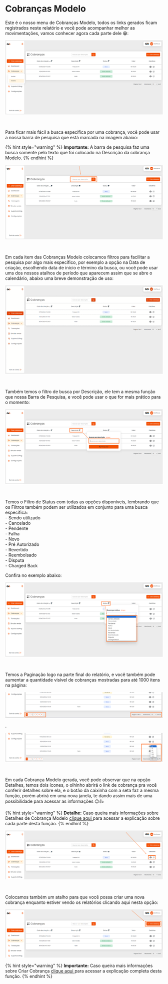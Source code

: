 # Cobranças Modelo


<p>Este é o nosso menu de Cobranças Modelo, todos os links gerados ficam registrados neste relatório e você pode acompanhar melhor as movimentações, vamos conhecer agora cada parte dele 😁:</p>

![cobrancas_menu_modelo](/assets/prints/cobrancas_menu_modelo.png)

<br>

<p>Para ficar mais fácil a busca específica por uma cobrança, você pode usar a nossa barra de pesquisa que está marcada na imagem abaixo:</p>

{% hint style="warning" %}
**Importante:**  A barra de pesquisa faz uma busca somente pelo texto que foi colocado na Descrição da cobrança Modelo.
{% endhint %}

![cobrancas_menu_modelo_barra_pesquisa](/assets/prints/cobrancas_menu_modelo_barra_pesquisa.png)

<br>

<p>Em cada item das Cobranças Modelo colocamos filtros para facilitar a pesquisa por algo mais específico, por exemplo a opção na Data de criação, escolhendo data de início e término da busca, ou você pode usar ums dos nossos atalhos de período que aparecem assim que se abre o calendário, abaixo uma breve demonstração de uso:</p>

![cobrancas_menu_modelo_filtro_data_criacao](/assets/prints/cobrancas_menu_modelo_filtro_data_criacao.gif)

<br>

<p>Também temos o filtro de busca por Descrição, ele tem a mesma função que nossa Barra de Pesquisa, e você pode usar o que for mais prático para o momento:</p>

![cobrancas_menu_modelo_filtro_descricao](/assets/prints/cobrancas_menu_modelo_filtro_descricao.png)

<br>

<!--- Neste parte abaixo eu tirei duvida com o Filipe, e ele me informou que farão alteração no menu dropdown alterando o nome PAGO para SENDO UTILIZADO, para não confundir os clientes --->

<p>Temos o Filtro de Status com todas as opções disponíveis, lembrando que os Filtros também podem ser utilizados em conjunto para uma busca específica:<br>
 - Sendo utilizado<br>
 - Cancelado<br>
 - Pendente<br>
 - Falha<br>
 - Novo<br>
 - Pré Autorizado<br>
 - Revertido<br>
 - Reembolsado<br>
 - Disputa<br>
 - Charged Back<br>

 Confira no exemplo abaixo:</p>

![cobrancas_menu_modelo_filtro_status](/assets/prints/cobrancas_menu_modelo_filtro_status.png)

<br>

<p>Temos a Paginação logo na parte final do relatório, e você também pode aumentar a quantidade visível de cobranças mostradas para até 1000 itens na página:</p>

![cobrancas_menu_modelo_paginacao_1](/assets/prints/cobrancas_menu_avulsa_paginacao.png)
<p>.</p>

![cobrancas_menu_modelo_paginacao_2](/assets/prints/cobrancas_menu_avulsa_paginacao_2.png)

<br>

<p>Em cada Cobrança Modelo gerada, você pode observar que na opção Detalhes, temos dois ícones, o olhinho abrirá o link de cobrança pra você conferir detalhes sobre ela, e o botão da caixinha com a seta faz a mesma função, porém abrirá em uma nova janela, te dando assim mais de uma possibilidade para acessar as informações 😉👍</p>

{% hint style="warning" %}
**Detalhe:** Caso queira mais informações sobre Detalhes de Cobrança Modelo [clique aqui ](https://docs.gopag.com.br/criar_cobranca/link_cobranca/link_cobranca_modelo) para acessar a explicação sobre cada parte desta função.
{% endhint %}

![cobrancas_menu_modelo_detalhes_cobranca](/assets/prints/cobrancas_menu_modelo_detalhes_cobranca.png)

<br>

<p>Colocamos também um atalho para que você possa criar uma nova cobrança enquanto estiver vendo os relatórios clicando aqui nesta opção:</p>

![cobrancas_menu_modelo_criar_cobranca](/assets/prints/cobrancas_menu_modelo_criar_cobranca.png)

{% hint style="warning" %}
**Importante:** Caso queira mais informações sobre Criar Cobrança [clique aqui ](https://docs.gopag.com.br/criar_cobranca) para acessar a explicação completa desta função.
{% endhint %}